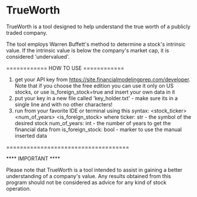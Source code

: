 # TrueWorth
TrueWorth is a tool designed to help understand the true worth of a publicly traded company.

The tool employs Warren Buffett's method to determine a stock's intrinsic value. If the intrinsic value is below the company's market cap, it is considered 'undervalued'.

============ HOW TO USE ============

1. get your API key from https://site.financialmodelingprep.com/developer. Note that if you choose the free edition you can use it only on US stocks, or use is_foreign_stock=true and insert your own data in it
2. put your key in a new file called 'key_holder.txt' - make sure its in a single line and with no other characters!
3. run from your favorite IDE or terminal using this syntax: <stock_ticker> <num_of_years> <is_foreign_stock> where 
    ticker: str - the symbol of the desired stock
    num_of_years: int - the number of years to get the financial data from
    is_foreign_stock: bool - marker to use the manual inserted data


====================================

**** IMPORTANT ****

Please note that TrueWorth is a tool intended to assist in gaining a better understanding of a company's value. Any results obtained from this program should not be considered as advice for any kind of stock operation.
